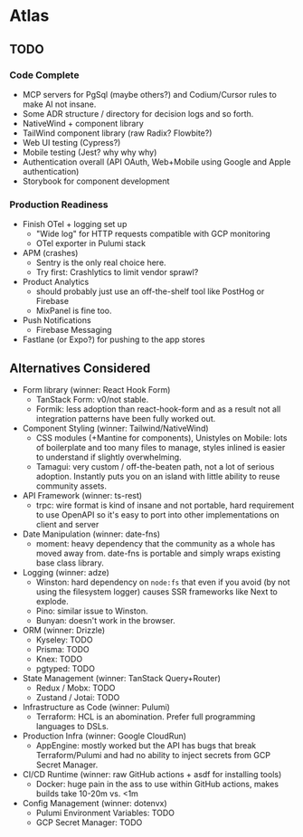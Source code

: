 # Atlas

## TODO

### Code Complete

* MCP servers for PgSql (maybe others?) and Codium/Cursor rules to make AI not insane.
* Some ADR structure / directory for decision logs and so forth.
* NativeWind + component library
* TailWind component library (raw Radix? Flowbite?)
* Web UI testing (Cypress?)
* Mobile testing (Jest? why why why)
* Authentication overall (API OAuth, Web+Mobile using Google and Apple authentication)
* Storybook for component development

### Production Readiness

* Finish OTel + logging set up
  * "Wide log" for HTTP requests compatible with GCP monitoring
  * OTel exporter in Pulumi stack
* APM (crashes)
  * Sentry is the only real choice here.
  * Try first: Crashlytics to limit vendor sprawl?
* Product Analytics
  * should probably just use an off-the-shelf tool like PostHog or Firebase
  * MixPanel is fine too.
* Push Notifications
  * Firebase Messaging
* Fastlane (or Expo?) for pushing to the app stores

## Alternatives Considered

* Form library (winner: React Hook Form)
  * TanStack Form: v0/not stable.
  * Formik: less adoption than react-hook-form and as a result not all integration patterns have been fully worked out.
* Component Styling (winner: Tailwind/NativeWind)
  * CSS modules (+Mantine for components), Unistyles on Mobile: lots of boilerplate and too many files to manage, styles inlined is easier to understand if slightly overwhelming.
  * Tamagui: very custom / off-the-beaten path, not a lot of serious adoption. Instantly puts you on an island with little ability to reuse community assets.
* API Framework (winner: ts-rest)
  * trpc: wire format is kind of insane and not portable, hard requirement to use OpenAPI so it's easy to port into other implementations on client and server
* Date Manipulation (winner: date-fns)
  * moment: heavy dependency that the community as a whole has moved away from. date-fns is portable and simply wraps existing base class library.
* Logging (winner: adze)
  * Winston: hard dependency on `node:fs` that even if you avoid (by not using the filesystem logger) causes SSR frameworks like Next to explode.
  * Pino: similar issue to Winston.
  * Bunyan: doesn't work in the browser.
* ORM (winner: Drizzle)
  * Kyseley: TODO
  * Prisma: TODO
  * Knex: TODO
  * pgtyped: TODO
* State Management (winner: TanStack Query+Router)
  * Redux / Mobx: TODO
  * Zustand / Jotai: TODO
* Infrastructure as Code (winner: Pulumi)
  * Terraform: HCL is an abomination. Prefer full programming languages to DSLs.
* Production Infra (winner: Google CloudRun)
  * AppEngine: mostly worked but the API has bugs that break Terraform/Pulumi and had no ability to inject secrets from GCP Secret Manager.
* CI/CD Runtime (winner: raw GitHub actions + asdf for installing tools)
  * Docker: huge pain in the ass to use within GitHub actions, makes builds take 10-20m vs. <1m
* Config Management (winner: dotenvx)
  * Pulumi Environment Variables: TODO
  * GCP Secret Manager: TODO
  